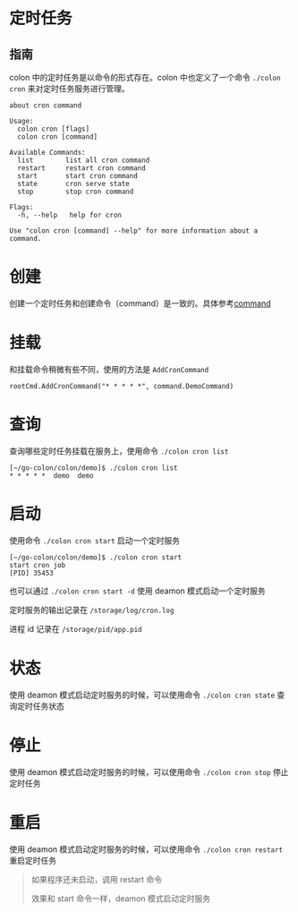 # 定时任务

## 指南

colon 中的定时任务是以命令的形式存在。colon 中也定义了一个命令 `./colon cron` 来对定时任务服务进行管理。

```
about cron command

Usage:
  colon cron [flags]
  colon cron [command]

Available Commands:
  list        list all cron command
  restart     restart cron command
  start       start cron command
  state       cron serve state
  stop        stop cron command

Flags:
  -h, --help   help for cron

Use "colon cron [command] --help" for more information about a command.
```

# 创建

创建一个定时任务和创建命令（command）是一致的。具体参考[command](/guide/command)

# 挂载

和挂载命令稍微有些不同，使用的方法是 `AddCronCommand`

```
rootCmd.AddCronCommand("* * * * *", command.DemoCommand)
```

# 查询

查询哪些定时任务挂载在服务上，使用命令 `./colon cron list`

```
[~/go-colon/colon/demo]$ ./colon cron list
* * * * *  demo  demo
```

# 启动

使用命令 `./colon cron start` 启动一个定时服务
```
[~/go-colon/colon/demo]$ ./colon cron start
start cron job
[PID] 35453
```

也可以通过 `./colon cron start -d` 使用 deamon 模式启动一个定时服务

定时服务的输出记录在 `/storage/log/cron.log`

进程 id 记录在 `/storage/pid/app.pid`

# 状态

使用 deamon 模式启动定时服务的时候，可以使用命令 `./colon cron state` 查询定时任务状态

# 停止

使用 deamon 模式启动定时服务的时候，可以使用命令 `./colon cron stop` 停止定时任务

# 重启

使用 deamon 模式启动定时服务的时候，可以使用命令 `./colon cron restart` 重启定时任务

> 如果程序还未启动，调用 restart 命令
> 
> 效果和 start 命令一样，deamon 模式启动定时服务


